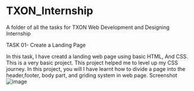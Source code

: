 # TXON_Internship
A folder of all the tasks for TXON Web Development and Designing Internship

TASK 01- Create a Landing Page

In this task, I have creatd a landing web
page using basic HTML, And CSS. This is a
very basic project. 
This project helped me to level up my CSS journey. 
In this project, you will I have learnt how to divide a page into the header,footer, body part, and griding system in
web page.
Screenshot 
![image](https://user-images.githubusercontent.com/76419649/201479927-c68b94de-f03c-4aa4-be05-011ce87db5d5.png)
